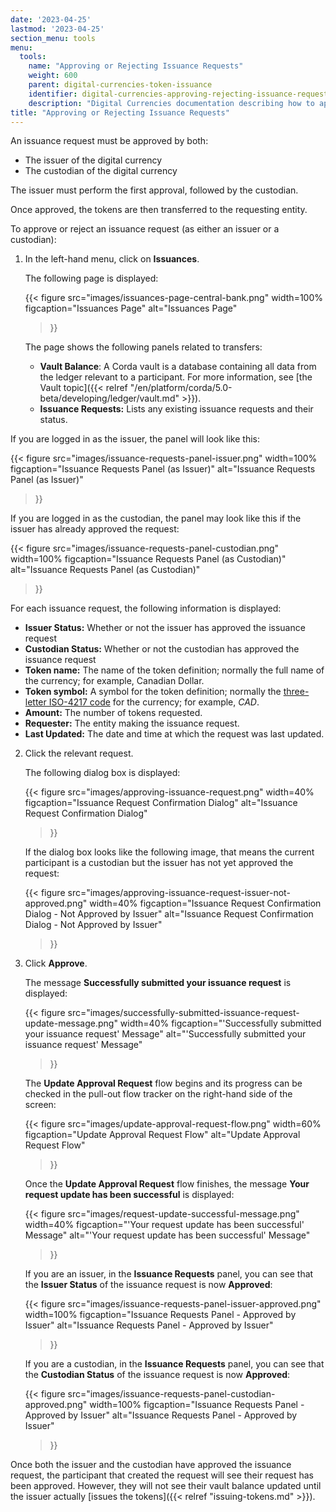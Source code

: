 ```yaml
---
date: '2023-04-25'
lastmod: '2023-04-25'
section_menu: tools
menu:
  tools:
    name: "Approving or Rejecting Issuance Requests"
    weight: 600
    parent: digital-currencies-token-issuance
    identifier: digital-currencies-approving-rejecting-issuance-requests-issuer
    description: "Digital Currencies documentation describing how to approve or reject issuance requests via the GUI"
title: "Approving or Rejecting Issuance Requests"
---
```


An issuance request must be approved by both:

* The issuer of the digital currency
* The custodian of the digital currency

The issuer must perform the first approval, followed by the custodian. 

Once approved, the tokens are then transferred to the requesting entity.

To approve or reject an issuance request (as either an issuer or a custodian):

1. In the left-hand menu, click on **Issuances**.

   The following page is displayed:
   
   {{< 
      figure
	  src="images/issuances-page-central-bank.png"
      width=100%
	  figcaption="Issuances Page"
	  alt="Issuances Page"
   >}}

   The page shows the following panels related to transfers:

   * **Vault Balance**: A Corda vault is a database containing all data from the ledger relevant to a participant. For more information, see [the Vault topic]({{< relref "/en/platform/corda/5.0-beta/developing/ledger/vault.md" >}}).
   * **Issuance Requests:** Lists any existing issuance requests and their status.
  
  If you are logged in as the issuer, the panel will look like this:
  
   {{< 
      figure
	  src="images/issuance-requests-panel-issuer.png"
      width=100%
	  figcaption="Issuance Requests Panel (as Issuer)"
	  alt="Issuance Requests Panel (as Issuer)"
   >}}
   
   If you are logged in as the custodian, the panel may look like this if the issuer has already approved the request:
     
   {{< 
      figure
	  src="images/issuance-requests-panel-custodian.png"
      width=100%
	  figcaption="Issuance Requests Panel (as Custodian)"
	  alt="Issuance Requests Panel (as Custodian)"
   >}}
   
   For each issuance request, the following information is displayed:
   
   * **Issuer Status:** Whether or not the issuer has approved the issuance request
   * **Custodian Status:** Whether or not the custodian has approved the issuance request
   * **Token name:** The name of the token definition; normally the full name of the currency; for example, Canadian Dollar.
   * **Token symbol:** A symbol for the token definition; normally the [three-letter ISO-4217 code](https://en.wikipedia.org/wiki/ISO_4217) for the currency; for example, *CAD*.
   * **Amount:** The number of tokens requested.
   * **Requester:** The entity making the issuance request.
   * **Last Updated:** The date and time at which the request was last updated.
   
2. Click the relevant request.

   The following dialog box is displayed:
   
   {{< 
      figure
	  src="images/approving-issuance-request.png"
      width=40%
	  figcaption="Issuance Request Confirmation Dialog"
	  alt="Issuance Request Confirmation Dialog"
   >}}  
   
   If the dialog box looks like the following image, that means the current participant is a custodian but the issuer has not yet approved the request:
   
   {{< 
      figure
	  src="images/approving-issuance-request-issuer-not-approved.png"
      width=40%
	  figcaption="Issuance Request Confirmation Dialog - Not Approved by Issuer"
	  alt="Issuance Request Confirmation Dialog - Not Approved by Issuer"
   >}}
   
7. Click **Approve**.

   The message **Successfully submitted your issuance request** is displayed:
   
   {{< 
      figure
	  src="images/successfully-submitted-issuance-request-update-message.png"
      width=40%
	  figcaption="'Successfully submitted your issuance request' Message"
	  alt="'Successfully submitted your issuance request' Message"
   >}}
   
   The **Update Approval Request** flow begins and its progress can be checked in the pull-out flow tracker on the right-hand side of the screen: 
   
   {{< 
      figure
	  src="images/update-approval-request-flow.png"
      width=60%
	  figcaption="Update Approval Request Flow"
	  alt="Update Approval Request Flow"
   >}}
   
   Once the **Update Approval Request** flow finishes, the message **Your request update has been successful** is displayed:

   
   {{< 
      figure
	  src="images/request-update-successful-message.png"
      width=40%
	  figcaption="'Your request update has been successful' Message"
	  alt="'Your request update has been successful' Message"
   >}}
  
   If you are an issuer, in the **Issuance Requests** panel, you can see that the **Issuer Status** of the issuance request is now **Approved**:  
  
   {{< 
      figure
	  src="images/issuance-requests-panel-issuer-approved.png"
      width=100%
	  figcaption="Issuance Requests Panel - Approved by Issuer"
	  alt="Issuance Requests Panel - Approved by Issuer"
   >}}
   
   If you are a custodian, in the **Issuance Requests** panel, you can see that the **Custodian Status** of the issuance request is now **Approved**:  

   {{< 
      figure
	  src="images/issuance-requests-panel-custodian-approved.png"
      width=100%
	  figcaption="Issuance Requests Panel - Approved by Issuer"
	  alt="Issuance Requests Panel - Approved by Issuer"
   >}}
   
   
Once both the issuer and the custodian have approved the issuance request, the participant that created the request will see their request has been approved. However, they will not see their vault balance updated until the issuer actually [issues the tokens]({{< relref "issuing-tokens.md" >}}).
   
   
   
   
